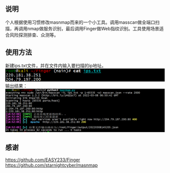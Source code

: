 ## 说明
个人根据使用习惯修改masnmap而来的一个小工具。调用masscan做全端口扫描，再调用nmap做服务识别，最后调用Finger做Web指纹识别。工具使用场景适合风险探测排查、众测等。


## 使用方法
新建ips.txt文件，并在文件内输入要扫描的ip地址。
![](images/2022-03-08-14-54-01.png)
输出结果：
![](images/2022-03-08-14-53-47.png)


## 感谢
https://github.com/EASY233/Finger
https://github.com/starnightcyber/masnmap
